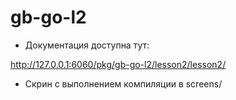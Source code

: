 # gb-go-l2

 - Документация доступна тут:

http://127.0.0.1:6060/pkg/gb-go-l2/lesson2/lesson2/


- Скрин с выполнением компиляции в screens/

